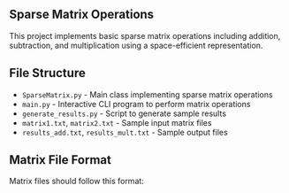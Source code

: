 ## Sparse Matrix Operations

This project implements basic sparse matrix operations including addition, subtraction, and multiplication using a space-efficient representation.

## File Structure

- `SparseMatrix.py` - Main class implementing sparse matrix operations
- `main.py` - Interactive CLI program to perform matrix operations
- `generate_results.py` - Script to generate sample results
- `matrix1.txt`, `matrix2.txt` - Sample input matrix files
- `results_add.txt`, `results_mult.txt` - Sample output files

## Matrix File Format

Matrix files should follow this format:
